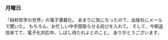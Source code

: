 ### 月曜日

『純粋哲学の世界』の電子書籍化。
あまりに気になったので、出版社にメールで聞いた。
もちろん、お忙しい中手間取らせる詫びを入れて。
そして、今朝返信来てて、電子化対応中、しばし待たれよとのこと。
ありがとうございます。
